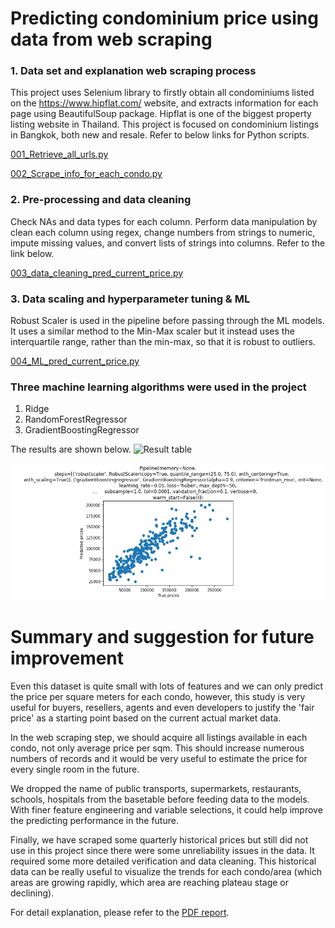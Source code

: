 # Predicting condominium price using data from web scraping


### 1.	Data set and explanation web scraping process
This project uses Selenium library to firstly obtain all condominiums listed on the https://www.hipflat.com/ website, and extracts information for each page using BeautifulSoup package. Hipflat is one of the biggest property listing website in Thailand. This project is focused on condominium listings in Bangkok, both new and resale. Refer to below links for Python scripts.

[001_Retrieve_all_urls.py](https://github.com/ekapope/2019-01-Web-Scraping-using-selenium-and-bs4/blob/master/001_Retrieve_all_urls.py)

[002_Scrape_info_for_each_condo.py](https://github.com/ekapope/2019-01-Web-Scraping-using-selenium-and-bs4/blob/master/002_Scrape_info_for_each_condo.py)


### 2.	Pre-processing and data cleaning
Check NAs and data types for each column. Perform data manipulation by clean each column using regex, change numbers from strings to numeric, impute missing values, and convert lists of strings into columns. Refer to the link below.

[003_data_cleaning_pred_current_price.py](https://github.com/ekapope/2019-01-Web-Scraping-using-selenium-and-bs4/blob/master/003_data_cleaning_pred_current_price.py)


### 3.	Data scaling and hyperparameter tuning & ML
Robust Scaler  is used in the pipeline before passing through the ML models. It uses a similar method to the Min-Max scaler but it instead uses the interquartile range, rather than the min-max, so that it is robust to outliers. 

[004_ML_pred_current_price.py](https://github.com/ekapope/Predicting-condominium-price-using-data-from-webscraping/blob/master/004_ML_pred_current_price.py)


### Three machine learning algorithms were used in the project
1. Ridge
2. RandomForestRegressor
3. GradientBoostingRegressor

The results are shown below.
![Result table](https://github.com/ekapope/Predicting-condominium-price-using-data-from-webscraping/blob/master/ipython_files/result_table.PNG "Result table")


![Scatter plot the result of Gradient Boosting Regressor](https://github.com/ekapope/2019-01-Web-Scraping-using-selenium-and-bs4/blob/master/ipython_files/qt_img121839632252933.png "Gradient Boosting Result")


# Summary and suggestion for future improvement

Even this dataset is quite small with lots of features and we can only predict the price per square meters for each condo, however, this study is very useful for buyers, resellers, agents and even developers to justify the 'fair price' as a starting point based on the current actual market data.


In the web scraping step, we should acquire all listings available in each condo, not only average price per sqm. This should increase numerous numbers of records and it would be very useful to estimate the price for every single room in the future.


We dropped the name of public transports, supermarkets, restaurants, schools, hospitals from the basetable before feeding data to the models. With finer feature engineering and variable selections, it could help improve the predicting performance in the future.

Finally, we have scraped some quarterly historical prices but still did not use in this project since there were some unreliability issues in the data. It required some more detailed verification and data cleaning. This historical data can be really useful to visualize the trends for each condo/area (which areas are growing rapidly, which area are reaching plateau stage or declining). 


For detail explanation, please refer to the [PDF report](https://github.com/ekapope/Predicting-condominium-price-using-data-from-webscraping/blob/master/Predicting-condominium-price-using-data-from-webscraping.pdf).



